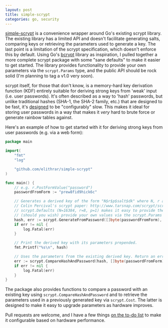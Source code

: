 ```yaml
---
layout: post
title: simple-scrypt
categories: go, security
---
```


[simple-scrypt](https://github.com/elithrar/simple-scrypt) is a convenience wrapper around Go's existing scrypt library. The existing library has a limited API and doesn't facilitate generating salts, comparing keys or retrieving the parameters used to generate a key. The last point is a limitation of the scrypt specification, which doesn't enforce this by default. Using Go's [bcrypt](https://golang.org/x/crypto/bcrypt) library as inspiration, I pulled together a more complete scrypt package with some "sane defaults" to make it easier to get started. The library provides functionality to provide your own parameters via the `scrypt.Params` type, and the public API should be rock solid (I'm planning to tag a v1.0 very soon).

scrypt itself, for those that don't know, is a memory-hard key derivation function (KDF) entirely suitable for deriving strong keys from 'weak' input (i.e. user passwords). It's often described as a way to 'hash' passwords, but unlike traditional hashes (SHA-1, the SHA-2 family, etc.) that are designed to be fast, it's [designed](http://www.tarsnap.com/scrypt/scrypt.pdf) to be "configurably" slow. This makes it ideal for storing user passwords in a way that makes it *very* hard to brute force or generate rainbow tables against. 

Here's an example of how to get started with it for deriving strong keys from user passwords (e.g. via a web form):

```go
package main

import(
    "fmt"
    "log"

    "github.com/elithrar/simple-scrypt"
)

func main() {
    // e.g. r.PostFormValue("password")
    passwordFromForm := "prew8fid9hick6c"

    // Generates a derived key of the form "N$r$p$salt$dk" where N, r and p are defined as per
    // Colin Percival's scrypt paper: http://www.tarsnap.com/scrypt/scrypt.pdf
    // scrypt.Defaults (N=16384, r=8, p=1) makes it easy to provide these parameters, and
    // (should you wish) provide your own values via the scrypt.Params type.
    hash, err := scrypt.GenerateFromPassword([]byte(passwordFromForm), scrypt.DefaultParams)
    if err != nil {
        log.Fatal(err)
    }

    // Print the derived key with its parameters prepended.
    fmt.Printf("%s\n", hash)

    // Uses the parameters from the existing derived key. Return an error if they don't match.
    err := scrypt.CompareHashAndPassword(hash, []byte(passwordFromForm))
    if err != nil {
        log.Fatal(err)
    }
}
```

The package also provides functions to compare a password with an existing key using `scrypt.CompareHashAndPassword` and to retrieve the parameters used in a previously generated key via `scrypt.Cost`. The latter is designed to make it easy to upgrade parameters as hardware improves.

Pull requests are welcome, and I have a few things [on the to-do list](https://github.com/elithrar/simple-scrypt#to-do) to make it configurable based on hardware performance.

